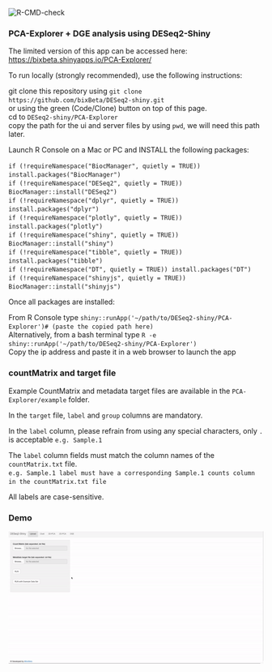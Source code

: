 ![R-CMD-check](https://github.com/bixBeta/DESeq2-shiny/workflows/R-CMD-check/badge.svg)

### PCA-Explorer + DGE analysis using DESeq2-Shiny

The limited version of this app can be accessed here: https://bixbeta.shinyapps.io/PCA-Explorer/

To run locally (strongly recommended), use the following instructions:

git clone this repository using `git clone https://github.com/bixBeta/DESeq2-shiny.git`<br> or using the green (Code/Clone) button on top of this page. <br>
cd to `DESeq2-shiny/PCA-Explorer`<br>
copy the path for the ui and server files by using `pwd`, we will need this path later. 



Launch R Console on a Mac or PC and INSTALL the following packages:

`if (!requireNamespace("BiocManager", quietly = TRUE))
  install.packages("BiocManager")`<br>
`if (!requireNamespace("DESeq2", quietly = TRUE))
  BiocManager::install("DESeq2")`<br>
`if (!requireNamespace("dplyr", quietly = TRUE))
 install.packages("dplyr")`<br>
`if (!requireNamespace("plotly", quietly = TRUE))
  install.packages("plotly")`<br>
`if (!requireNamespace("shiny", quietly = TRUE))
  BiocManager::install("shiny")`<br>
`if (!requireNamespace("tibble", quietly = TRUE))
 install.packages("tibble")`<br>
`if (!requireNamespace("DT", quietly = TRUE))
  install.packages("DT")`<br>
`if (!requireNamespace("shinyjs", quietly = TRUE))
  BiocManager::install("shinyjs")`<br>

Once all packages are installed:<br>

From R Console type `shiny::runApp('~/path/to/DESeq2-shiny/PCA-Explorer')# (paste the copied path here)` <br>
Alternatively, from a bash terminal type `R -e shiny::runApp('~/path/to/DESeq2-shiny/PCA-Explorer')`<br>
Copy the ip address and paste it in a web browser to launch the app


### countMatrix and target file

Example CountMatrix and metadata target files are available in the `PCA-Explorer/example` folder.

In the `target` file, `label` and `group` columns are mandatory. 

In the `label` column, please refrain from using any special characters, only `.` is acceptable `e.g. Sample.1`

The `label` column fields must match the column names of the `countMatrix.txt` file. <br> 
`e.g. Sample.1 label must have a corresponding Sample.1 counts column in the countMatrix.txt file`

All labels are case-sensitive. 


### Demo

![alt text](assets/Demo.gif)



